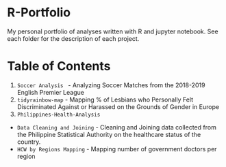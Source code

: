 # R-Portfolio
My personal portfolio of analyses written with R and jupyter notebook.
See each folder for the description of each project.

# Table of Contents
1. `Soccer Analysis ` - Analyzing Soccer Matches from the 2018-2019 English Premier League 
2. `tidyrainbow-map` - Mapping % of Lesbians who Personally Felt Discriminated Against or Harassed on the Grounds of Gender in Europe
3. `Philippines-Health-Analysis`
  - `Data Cleaning and Joining` - Cleaning and Joining data collected from the Philippine Statistical Authority on the healthcare status of the country.
  - `HCW by Regions Mapping` - Mapping number of government doctors per region
